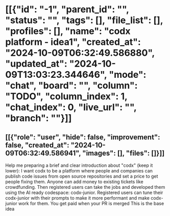 # [[{"id": "-1", "parent_id": "", "status": "", "tags": [], "file_list": [], "profiles": [], "name": "codx platform - idea1", "created_at": "2024-10-09T06:32:49.586880", "updated_at": "2024-10-09T13:03:23.344646", "mode": "chat", "board": "<none>", "column": "TODO", "column_index": 1, "chat_index": 0, "live_url": "", "branch": ""}]]
## [[{"role": "user", "hide": false, "improvement": false, "created_at": "2024-10-09T06:32:49.586941", "images": [], "files": []}]]
Help me preparing a brief and clear introduction about "codx" (keep it  lower):
I want codx to be a platform where people and companies can publish code issues from open source repositories and set a price to get people fixing them.
Anyone can add money to existing tickets like crowdfunding.
Then registered users can take the jobs and developed them using the AI ready codespace: codx-junior.
Registered users can tune their codx-junior with their prompts to make it more performant and make codx-junior work for them.
You get paid when your PR is merged
This is the base idea